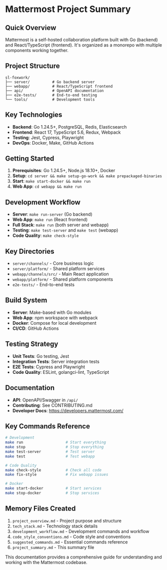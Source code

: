 # Mattermost Project Summary

## Quick Overview
Mattermost is a self-hosted collaboration platform built with Go (backend) and React/TypeScript (frontend). It's organized as a monorepo with multiple components working together.

## Project Structure
```
sl-foxwork/
├── server/          # Go backend server
├── webapp/          # React/TypeScript frontend
├── api/             # OpenAPI documentation
├── e2e-tests/       # End-to-end testing
└── tools/           # Development tools
```

## Key Technologies
- **Backend**: Go 1.24.5+, PostgreSQL, Redis, Elasticsearch
- **Frontend**: React 17, TypeScript 5.6, Redux, Webpack
- **Testing**: Jest, Cypress, Playwright
- **DevOps**: Docker, Make, GitHub Actions

## Getting Started
1. **Prerequisites**: Go 1.24.5+, Node.js 18.10+, Docker
2. **Setup**: `cd server && make setup-go-work && make prepackaged-binaries`
3. **Start**: `make start-docker && make run`
4. **Web App**: `cd webapp && make run`

## Development Workflow
- **Server**: `make run-server` (Go backend)
- **Web App**: `make run` (React frontend)
- **Full Stack**: `make run` (both server and webapp)
- **Testing**: `make test-server` and `make test` (webapp)
- **Code Quality**: `make check-style`

## Key Directories
- `server/channels/` - Core business logic
- `server/platform/` - Shared platform services
- `webapp/channels/src/` - Main React application
- `webapp/platform/` - Shared platform components
- `e2e-tests/` - End-to-end tests

## Build System
- **Server**: Make-based with Go modules
- **Web App**: npm workspace with webpack
- **Docker**: Compose for local development
- **CI/CD**: GitHub Actions

## Testing Strategy
- **Unit Tests**: Go testing, Jest
- **Integration Tests**: Server integration tests
- **E2E Tests**: Cypress and Playwright
- **Code Quality**: ESLint, golangci-lint, TypeScript

## Documentation
- **API**: OpenAPI/Swagger in `/api/`
- **Contributing**: See CONTRIBUTING.md
- **Developer Docs**: https://developers.mattermost.com/

## Key Commands Reference
```bash
# Development
make run                   # Start everything
make stop                  # Stop everything
make test-server           # Test server
make test                  # Test webapp

# Code Quality
make check-style           # Check all code
make fix-style             # Fix webapp issues

# Docker
make start-docker          # Start services
make stop-docker           # Stop services
```

## Memory Files Created
1. `project_overview.md` - Project purpose and structure
2. `tech_stack.md` - Technology stack details
3. `development_workflow.md` - Development commands and workflow
4. `code_style_conventions.md` - Code style and conventions
5. `suggested_commands.md` - Essential commands reference
6. `project_summary.md` - This summary file

This documentation provides a comprehensive guide for understanding and working with the Mattermost codebase.